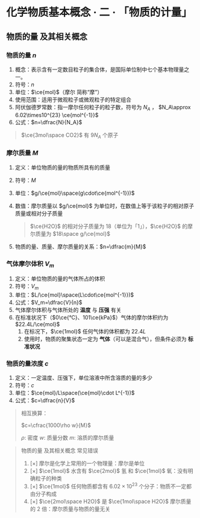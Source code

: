 # 化学物质基本概念 · 二 · 「物质的计量」

## 物质的量 及其相关概念

### 物质的量 $n$

1. 概念：表示含有一定数目粒子的集合体，是国际单位制中七个基本物理量之一。
2. 符号：$n$
3. 单位：$\ce{mol}$（摩尔 简称“摩”）
4. 使用范围：适用于微观粒子或微观粒子的特定组合
5. 阿伏伽德罗常数：指一摩尔任何粒子的粒子数，符号为 $N_A$ ， $N_A\approx 6.02\times10^{23} \ce{mol^{-1}}$ 
6. 公式：$n=\dfrac{N}{N_A}$

> $\ce{3mol\space CO2}$ 有 $9N_A$ 个原子

### 摩尔质量 $M$

1. 定义：单位物质的量的物质所具有的质量

2. 符号：$M$

3. 单位：$g/\ce{mol}\space(g\cdot\ce{mol^{-1}})$

4. 数值：摩尔质量以 $g/\ce{mol}$ 为单位时，在数值上等于该粒子的相对原子质量或相对分子质量

    > $\ce{H2O}$ 的相对分子质量为 $18$（单位为「1」），$\ce{H2O}$ 的摩尔质量为 $18\space g/\ce{mol}$

5. 物质的量、质量、摩尔质量的关系：$n=\dfrac{m}{M}$

### 气体摩尔体积 $V_m$

1. 定义：单位物质的量的气体所占的体积
2. 符号：$V_m$
3. 单位：$L/\ce{mol}\space(L\cdot\ce{mol^{-1}})$
4. 公式：$V_m=\dfrac{V}{n}$
5. 气体摩尔体积与气体所处的 **温度** 与 **压强** 有关
6. 在标准状况下（$0\ce{°C}、101\ce{kPa}$）气体的摩尔体积约为 $22.4L/\ce{mol}$
    1. 在标况下，$\ce{1mol}$ 任何气体的体积都为 $22.4L$
    2. 使用时，物质的聚集状态一定为 **气体**（可以是混合气），但条件必须为 **标准状况**

### 物质的量浓度 $c$

1. 定义：一定温度、压强下，单位溶液中所含溶质的量的多少
2. 符号：$c$
3. 单位：$\ce{mol}/L\space(\ce{mol}\cdot L^{-1})$
4. 公式：$c=\dfrac{n}{V}$

> 相互换算：
>
> $c=\cfrac{1000\rho w}{M}$
>
> $\rho:$ 密度  $w:$ 质量分数  $m:$ 溶质的摩尔质量

> 物质的量 及其相关概念 常见错误
>
> 1. [×] 摩尔是化学上常用的一个物理量：摩尔是单位
> 2. [×] $\ce{1mol}$ 水含有 $\ce{2mol}$ 氢 和 $\ce{1mol}$ 氧：没有明确粒子的种类
> 3. [×] $\ce{1mol}$ 任何物质都含有 $6.02\times10^{23}$ 个分子：物质不一定都由分子构成
> 4. [×] $\ce{2mol\space H2O}$ 是 $\ce{1mol\space H2O}$ 摩尔质量的 $2$ 倍：摩尔质量与物质的量无关
